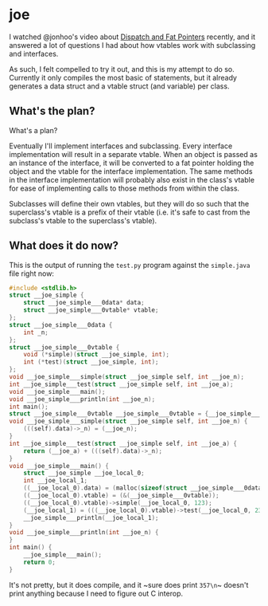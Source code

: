 # joe

I watched @jonhoo's video about [Dispatch and Fat Pointers][1] recently, and it
answered a lot of questions I had about how vtables work with subclassing and
interfaces.

As such, I felt compelled to try it out, and this is my attempt to do so.
Currently it only compiles the most basic of statements, but it already
generates a data struct and a vtable struct (and variable) per class.

[1]: https://www.youtube.com/watch?v=xcygqF5LVmM

## What's the plan?

What's a plan?

Eventually I'll implement interfaces and subclassing. Every interface
implementation will result in a separate vtable. When an object is passed as an
instance of the interface, it will be converted to a fat pointer holding the
object and the vtable for the interface implementation. The same methods in the
interface implementation will probably also exist in the class's vtable for
ease of implementing calls to those methods from within the class.

Subclasses will define their own vtables, but they will do so such that the
superclass's vtable is a prefix of their vtable (i.e. it's safe to cast from
the subclass's vtable to the superclass's vtable).

## What does it do now?

This is the output of running the `test.py` program against the `simple.java`
file right now:

```c
#include <stdlib.h>
struct __joe_simple {
    struct __joe_simple___0data* data;
    struct __joe_simple___0vtable* vtable;
};
struct __joe_simple___0data {
    int _n;
};
struct __joe_simple___0vtable {
    void (*simple)(struct __joe_simple, int);
    int (*test)(struct __joe_simple, int);
};
void __joe_simple___simple(struct __joe_simple self, int __joe_n);
int __joe_simple___test(struct __joe_simple self, int __joe_a);
void __joe_simple___main();
void __joe_simple___println(int __joe_n);
int main();
struct __joe_simple___0vtable __joe_simple___0vtable = {__joe_simple___simple, __joe_simple___test};
void __joe_simple___simple(struct __joe_simple self, int __joe_n) {
    (((self).data)->_n) = (__joe_n);
}
int __joe_simple___test(struct __joe_simple self, int __joe_a) {
    return (__joe_a) + (((self).data)->_n);
}
void __joe_simple___main() {
    struct __joe_simple __joe_local_0;
    int __joe_local_1;
    ((__joe_local_0).data) = (malloc(sizeof(struct __joe_simple___0data)));
    ((__joe_local_0).vtable) = (&(__joe_simple___0vtable));
    ((__joe_local_0).vtable)->simple(__joe_local_0, 123);
    (__joe_local_1) = (((__joe_local_0).vtable)->test(__joe_local_0, 234));
    __joe_simple___println(__joe_local_1);
}
void __joe_simple___println(int __joe_n) {
}
int main() {
    __joe_simple___main();
    return 0;
}
```

It's not pretty, but it does compile, and it ~sure does print `357\n`~ doesn't
print anything because I need to figure out C interop.
